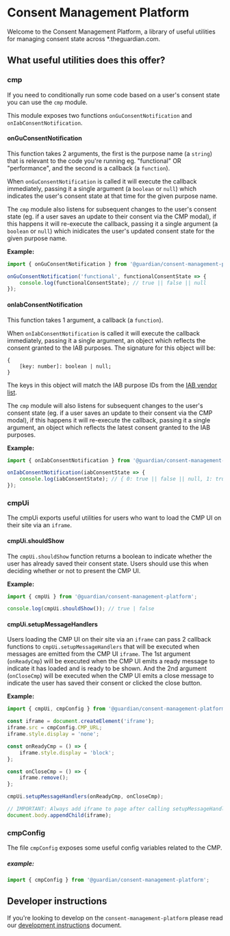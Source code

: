 # Consent Management Platform

Welcome to the Consent Management Platform, a library of useful utilities for managing consent state across \*.theguardian.com.

## What useful utilities does this offer?

### cmp

If you need to conditionally run some code based on a user's consent state you can use the `cmp` module.

This module exposes two functions `onGuConsentNotification` and `onIabConsentNotification`.

#### onGuConsentNotification

This function takes 2 arguments, the first is the purpose name (a `string`) that is relevant to the code you're running eg. "functional" OR "performance", and the second is a callback (a `function`).

When `onGuConsentNotification` is called it will execute the callback immediately, passing it a single argument (a `boolean` or `null`) which indicates the user's consent state at that time for the given purpose name.

The `cmp` module also listens for subsequent changes to the user's consent state (eg. if a user saves an update to their consent via the CMP modal), if this happens it will re-execute the callback, passing it a single argument (a `boolean` or `null`) which inidicates the user's updated consent state for the given purpose name.

**Example:**

```js
import { onGuConsentNotification } from '@guardian/consent-management-platform';

onGuConsentNotification('functional', functionalConsentState => {
    console.log(functionalConsentState); // true || false || null
});
```

#### onIabConsentNotification

This function takes 1 argument, a callback (a `function`).

When `onIabConsentNotification` is called it will execute the callback immediately, passing it a single argument, an object which reflects the consent granted to the IAB purposes. The signature for this object will be:

```
{
    [key: number]: boolean | null;
}
```

The keys in this object will match the IAB purpose IDs from the [IAB vendor list](https://vendorlist.consensu.org/vendorlist.json).

The `cmp` module will also listens for subsequent changes to the user's consent state (eg. if a user saves an update to their consent via the CMP modal), if this happens it will re-execute the callback, passing it a single argument, an object which reflects the latest consent granted to the IAB purposes.

**Example:**

```js
import { onIabConsentNotification } from '@guardian/consent-management-platform';

onIabConsentNotification(iabConsentState => {
    console.log(iabConsentState); // { 0: true || false || null, 1: true || false || null, ... }
});
```

### cmpUi

The cmpUi exports useful utilities for users who want to load the CMP UI on their site via an `iframe`.

#### cmpUi.shouldShow

The `cmpUi.shouldShow` function returns a boolean to indicate whether the user has already saved their consent state. Users should use this when deciding whether or not to present the CMP UI.

**Example:**

```js
import { cmpUi } from '@guardian/consent-management-platform';

console.log(cmpUi.shouldShow()); // true | false
```

#### cmpUi.setupMessageHandlers

Users loading the CMP UI on their site via an `iframe` can pass 2 callback functions to `cmpUi.setupMessageHandlers` that will be executed when messages are emitted from the CMP UI `iframe`. The 1st argument (`onReadyCmp`) will be executed when the CMP UI emits a ready message to indicate it has loaded and is ready to be shown. And the 2nd argument (`onCloseCmp`) will be executed when the CMP UI emits a close message to indicate the user has saved their consent or clicked the close button.

**Example:**

```js
import { cmpUi, cmpConfig } from '@guardian/consent-management-platform';

const iframe = document.createElement('iframe');
iframe.src = cmpConfig.CMP_URL;
iframe.style.display = 'none';

const onReadyCmp = () => {
    iframe.style.display = 'block';
};

const onCloseCmp = () => {
    iframe.remove();
};

cmpUi.setupMessageHandlers(onReadyCmp, onCloseCmp);

// IMPORTANT: Always add iframe to page after calling setupMessageHandlers
document.body.appendChild(iframe);
```

### cmpConfig

The file `cmpConfig` exposes some useful config variables related to the CMP.

##### example:

```js
import { cmpConfig } from '@guardian/consent-management-platform';
```

## Developer instructions

If you're looking to develop on the `consent-management-platform` please read our [development instructions](docs/01-development-instructions.md) document.
